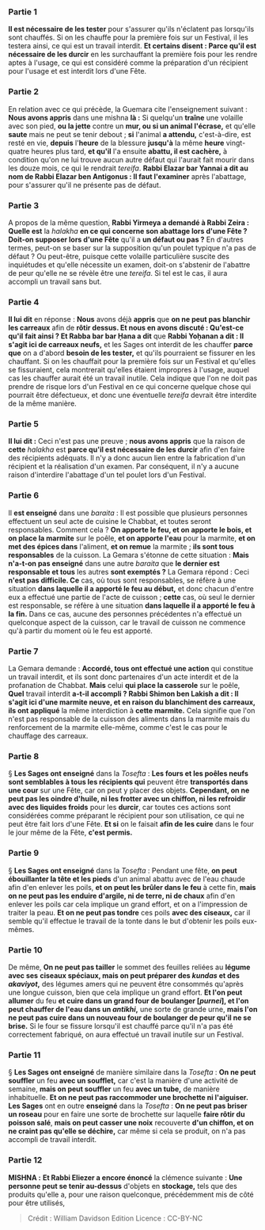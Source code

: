 
### Partie 1
<b>Il est nécessaire de les tester</b> pour s'assurer qu'ils n'éclatent pas lorsqu'ils sont chauffés. Si on les chauffe pour la première fois sur un Festival, il les testera ainsi, ce qui est un travail interdit. <b>Et certains disent : Parce qu'il est nécessaire de les durcir</b> en les surchauffant la première fois pour les rendre aptes à l'usage, ce qui est considéré comme la préparation d'un récipient pour l'usage et est interdit lors d'une Fête.

### Partie 2
En relation avec ce qui précède, la Guemara cite l'enseignement suivant : <b>Nous avons appris</b> dans une mishna <b>là :</b> Si quelqu'un <b>traîne</b> une volaille avec son pied, <b>ou la jette</b> contre un <b>mur, ou si un animal l'écrase,</b> et qu'elle <b>saute</b> mais ne peut se tenir debout ; <b>si</b> l'animal <b>a attendu,</b> c'est-à-dire, est resté en vie, <b>depuis</b> l'<b>heure</b> de la blessure <b>jusqu'à</b> la même <b>heure</b> vingt-quatre heures plus tard, <b>et qu'il</b> l'a ensuite <b>abattu, il est cachère,</b> à condition qu'on ne lui trouve aucun autre défaut qui l'aurait fait mourir dans les douze mois, ce qui le rendrait <i>tereifa</i>. <b>Rabbi Elazar bar Yannai a dit au nom de Rabbi Elazar ben Antigonus : Il faut l'examiner</b> après l'abattage, pour s'assurer qu'il ne présente pas de défaut.

### Partie 3
A propos de la même question, <b>Rabbi Yirmeya a demandé à Rabbi Zeira : Quelle est</b> la <i>halakha</i> <b>en ce qui concerne son abattage lors d'une Fête ? Doit-on supposer lors d'une Fête</b> qu'il a <b>un défaut ou pas ?</b> En d'autres termes, peut-on se baser sur la supposition qu'un poulet typique n'a pas de défaut ? Ou peut-être, puisque cette volaille particulière suscite des inquiétudes et qu'elle nécessite un examen, doit-on s'abstenir de l'abattre de peur qu'elle ne se révèle être une <i>tereifa</i>. Si tel est le cas, il aura accompli un travail sans but.

### Partie 4
<b>Il lui dit</b> en réponse : <b>Nous</b> avons déjà <b>appris</b> que <b>on ne peut pas blanchir les carreaux</b> afin de <b>rôtir dessus. Et nous en avons discuté : Qu'est-ce qu'il</b> <b>fait ainsi ? Et Rabba bar bar Ḥana a dit</b> que <b>Rabbi Yoḥanan a dit : Il s'agit ici de carreaux neufs,</b> et les Sages ont interdit de les chauffer <b>parce que</b> on a d'abord <b>besoin de les tester,</b> et qu'ils pourraient se fissurer en les chauffant. Si on les chauffait pour la première fois sur un Festival et qu'elles se fissuraient, cela montrerait qu'elles étaient impropres à l'usage, auquel cas les chauffer aurait été un travail inutile. Cela indique que l'on ne doit pas prendre de risque lors d'un Festival en ce qui concerne quelque chose qui pourrait être défectueux, et donc une éventuelle <i>tereifa</i> devrait être interdite de la même manière.

### Partie 5
<b>Il lui dit :</b> Ceci n'est pas une preuve ; <b>nous avons appris</b> que la raison de <b>cette</b> <i>halakha</i> est <b>parce qu'il est nécessaire de les durcir</b> afin d'en faire des récipients adéquats. Il n'y a donc aucun lien entre la fabrication d'un récipient et la réalisation d'un examen. Par conséquent, il n'y a aucune raison d'interdire l'abattage d'un tel poulet lors d'un Festival.

### Partie 6
Il <b>est enseigné</b> dans une <i>baraita</i> : Il est possible que plusieurs personnes effectuent un seul acte de cuisine le Chabbat, et toutes seront responsables. Comment cela ? <b>On apporte le feu, et on apporte le bois, et on place la marmite</b> sur le poêle, <b>et on apporte l'eau</b> pour la marmite, <b>et on met des épices dans</b> l'aliment, <b>et on remue</b> la marmite ; <b>ils sont tous responsables</b> de la cuisson. La Gemara s'étonne de cette situation : <b>Mais n'a-t-on pas enseigné</b> dans une autre <i>baraita</i> que <b>le dernier est responsable et tous</b> les autres <b>sont exemptés ?</b> La Gemara répond : Ceci <b>n'est pas difficile. Ce</b> cas, où tous sont responsables, se réfère à une situation <b>dans laquelle il a apporté le feu au début,</b> et donc chacun d'entre eux a effectué une partie de l'acte de cuisson ; <b>cette</b> cas, où seul le dernier est responsable, se réfère à une situation <b>dans laquelle il a apporté le feu à la fin.</b> Dans ce cas, aucune des personnes précédentes n'a effectué un quelconque aspect de la cuisson, car le travail de cuisson ne commence qu'à partir du moment où le feu est apporté.

### Partie 7
La Gemara demande : <b>Accordé, tous ont effectué une action</b> qui constitue un travail interdit, et ils sont donc partenaires d'un acte interdit et de la profanation de Chabbat. <b>Mais</b> celui <b>qui place la casserole</b> sur le poêle, <b>Quel</b> travail interdit <b>a-t-il accompli ? Rabbi Shimon ben Lakish a dit : Il s'agit ici d'une marmite neuve, et en raison du blanchiment des carreaux, ils ont appliqué</b> la même interdiction à <b>cette marmite.</b> Cela signifie que l'on n'est pas responsable de la cuisson des aliments dans la marmite mais du renforcement de la marmite elle-même, comme c'est le cas pour le chauffage des carreaux.

### Partie 8
§ <b>Les Sages ont enseigné</b> dans la <i>Tosefta</i> : <b>Les fours et les poêles neufs sont semblables à tous les récipients qui</b> peuvent être <b>transportés dans une cour</b> sur une Fête, car on peut y placer des objets. <b>Cependant, on ne peut pas les oindre d'huile, ni les frotter avec un chiffon, ni les refroidir avec des liquides froids</b> pour les <b>durcir</b>, car toutes ces actions sont considérées comme préparant le récipient pour son utilisation, ce qui ne peut être fait lors d'une Fête. <b>Et si</b> on le faisait <b>afin de les cuire</b> dans le four le jour même de la Fête, <b>c'est permis.</b>

### Partie 9
§ <b>Les Sages ont enseigné</b> dans la <i>Tosefta</i> : Pendant une fête, <b>on peut ébouillanter la tête et les pieds</b> d'un animal abattu avec de l'eau chaude afin d'en enlever les poils, <b>et on peut les brûler dans le feu</b> à cette fin, <b>mais on ne peut pas les enduire d'argile, ni de terre, ni de chaux</b> afin d'en enlever les poils car cela implique un grand effort, et on a l'impression de traiter la peau. <b>Et on ne peut pas tondre</b> ces poils <b>avec des ciseaux,</b> car il semble qu'il effectue le travail de la tonte dans le but d'obtenir les poils eux-mêmes.

### Partie 10
De même, <b>On ne peut pas tailler</b> le sommet des feuilles reliées au <b>légume avec ses</b> <b>ciseaux spéciaux, mais on peut préparer des <i>kundas</i> et des <i>akaviyot</i>,</b> des légumes amers qui ne peuvent être consommés qu'après une longue cuisson, bien que cela implique un grand effort. <b>Et l'on peut allumer</b> du feu <b>et cuire dans un grand four de boulanger [<i>purnei</i>], et l'on peut chauffer de l'eau dans un <i>antikhi</i>,</b> une sorte de grande urne, <b>mais l'on ne peut pas cuire dans un nouveau four de boulanger de peur qu'il ne se brise.</b> Si le four se fissure lorsqu'il est chauffé parce qu'il n'a pas été correctement fabriqué, on aura effectué un travail inutile sur un Festival.

### Partie 11
§ <b>Les Sages ont enseigné</b> de manière similaire dans la <i>Tosefta</i> : <b>On ne peut souffler</b> un feu <b>avec un soufflet,</b> car c'est la manière d'une activité de semaine, <b>mais on peut souffler</b> un feu <b>avec un tube,</b> de manière inhabituelle. <b>Et on ne peut pas raccommoder une brochette ni l'aiguiser. Les Sages</b> ont en outre <b>enseigné</b> dans la <i>Tosefta</i> : <b>On ne peut pas briser un roseau</b> pour en faire une sorte de brochette sur laquelle <b>faire rôtir du poisson salé</b>, <b>mais on peut casser une noix</b> recouverte <b>d'un chiffon, et on ne craint pas qu'elle se déchire,</b> car même si cela se produit, on n'a pas accompli de travail interdit.

### Partie 12
<strong>MISHNA :</strong> <b>Et Rabbi Eliezer a encore énoncé</b> la clémence suivante : <b>Une personne peut se tenir au-dessus</b> d'objets en <b>stockage,</b> tels que des produits qu'elle a, pour une raison quelconque, précédemment mis de côté pour être utilisés,

>Crédit : William Davidson Edition
>Licence : CC-BY-NC